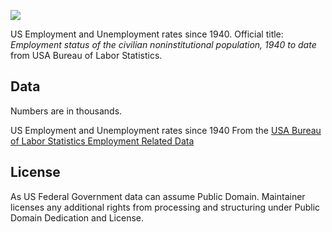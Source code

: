 ![](https://badgen.net/badge/icon/View%20on%20datahub.io/orange?icon=https://datahub.io/datahub-cube-badge-icon.svg&label&scale=1.5)

US Employment and Unemployment rates since 1940. Official title: *Employment
status of the civilian noninstitutional population, 1940 to date* from USA
Bureau of Labor Statistics.

## Data

Numbers are in thousands.

US Employment and Unemployment rates since 1940 From the [USA Bureau of Labor Statistics Employment Related Data][faq]

[faq]: https://www.bls.gov/


## License

As US Federal Government data can assume Public Domain. Maintainer licenses any
additional rights from processing and structuring under Public Domain
Dedication and License.
